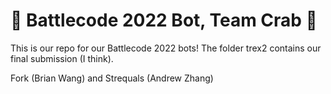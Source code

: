 # 🦀 Battlecode 2022 Bot, Team Crab 🦀

This is our repo for our Battlecode 2022 bots! The folder trex2 contains our final submission (I think).

Fork (Brian Wang) and Strequals (Andrew Zhang)
